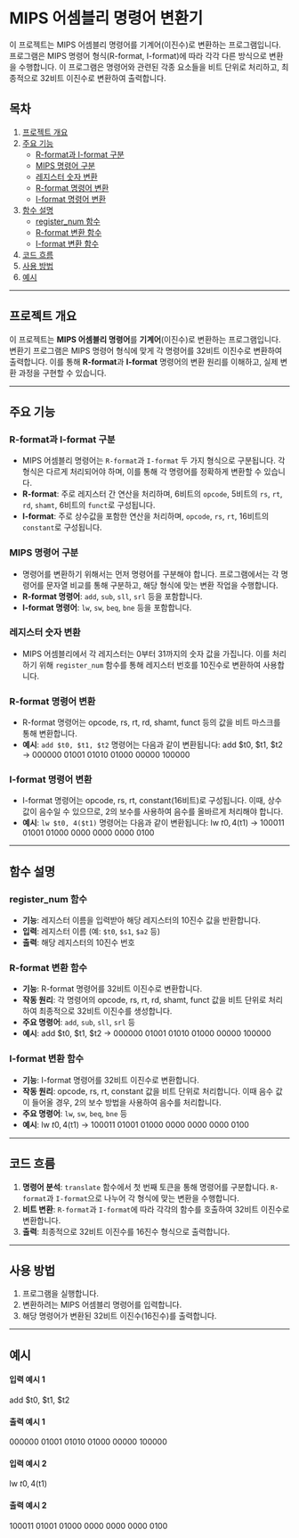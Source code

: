 # MIPS 어셈블리 명령어 변환기

이 프로젝트는 MIPS 어셈블리 명령어를 기계어(이진수)로 변환하는 프로그램입니다. 프로그램은 MIPS 명령어 형식(R-format, I-format)에 따라 각각 다른 방식으로 변환을 수행합니다. 이 프로그램은 명령어와 관련된 각종 요소들을 비트 단위로 처리하고, 최종적으로 32비트 이진수로 변환하여 출력합니다.

## 목차

1. [프로젝트 개요](#프로젝트-개요)
2. [주요 기능](#주요-기능)
   - [R-format과 I-format 구분](#r-format과-i-format-구분)
   - [MIPS 명령어 구분](#mips-명령어-구분)
   - [레지스터 숫자 변환](#레지스터-숫자-변환)
   - [R-format 명령어 변환](#r-format-명령어-변환)
   - [I-format 명령어 변환](#i-format-명령어-변환)
3. [함수 설명](#함수-설명)
   - [register_num 함수](#register_num-함수)
   - [R-format 변환 함수](#r-format-변환-함수)
   - [I-format 변환 함수](#i-format-변환-함수)
4. [코드 흐름](#코드-흐름)
5. [사용 방법](#사용-방법)
6. [예시](#예시)

---

## 프로젝트 개요

이 프로젝트는 **MIPS 어셈블리 명령어**를 **기계어**(이진수)로 변환하는 프로그램입니다. 변환기 프로그램은 MIPS 명령어 형식에 맞게 각 명령어를 32비트 이진수로 변환하여 출력합니다. 이를 통해 **R-format**과 **I-format** 명령어의 변환 원리를 이해하고, 실제 변환 과정을 구현할 수 있습니다.

---

## 주요 기능

### R-format과 I-format 구분

- MIPS 어셈블리 명령어는 `R-format`과 `I-format` 두 가지 형식으로 구분됩니다. 각 형식은 다르게 처리되어야 하며, 이를 통해 각 명령어를 정확하게 변환할 수 있습니다.
- **R-format**: 주로 레지스터 간 연산을 처리하며, 6비트의 `opcode`, 5비트의 `rs`, `rt`, `rd`, `shamt`, 6비트의 `funct`로 구성됩니다.
- **I-format**: 주로 상수값을 포함한 연산을 처리하며, `opcode`, `rs`, `rt`, 16비트의 `constant`로 구성됩니다.

### MIPS 명령어 구분

- 명령어를 변환하기 위해서는 먼저 명령어를 구분해야 합니다. 프로그램에서는 각 명령어를 문자열 비교를 통해 구분하고, 해당 형식에 맞는 변환 작업을 수행합니다.
- **R-format 명령어**: `add`, `sub`, `sll`, `srl` 등을 포함합니다.
- **I-format 명령어**: `lw`, `sw`, `beq`, `bne` 등을 포함합니다.

### 레지스터 숫자 변환

- MIPS 어셈블리에서 각 레지스터는 0부터 31까지의 숫자 값을 가집니다. 이를 처리하기 위해 `register_num` 함수를 통해 레지스터 번호를 10진수로 변환하여 사용합니다.

### R-format 명령어 변환

- R-format 명령어는 opcode, rs, rt, rd, shamt, funct 등의 값을 비트 마스크를 통해 변환합니다.
- **예시**: `add $t0, $t1, $t2` 명령어는 다음과 같이 변환됩니다:
add $t0, $t1, $t2 → 000000 01001 01010 01000 00000 100000

### I-format 명령어 변환

- I-format 명령어는 opcode, rs, rt, constant(16비트)로 구성됩니다. 이때, 상수 값이 음수일 수 있으므로, 2의 보수를 사용하여 음수를 올바르게 처리해야 합니다.
- **예시**: `lw $t0, 4($t1)` 명령어는 다음과 같이 변환됩니다:
lw $t0, 4($t1) → 100011 01001 01000 0000 0000 0000 0100

---

## 함수 설명

### register_num 함수

- **기능**: 레지스터 이름을 입력받아 해당 레지스터의 10진수 값을 반환합니다.
- **입력**: 레지스터 이름 (예: `$t0`, `$s1`, `$a2` 등)
- **출력**: 해당 레지스터의 10진수 번호

### R-format 변환 함수

- **기능**: R-format 명령어를 32비트 이진수로 변환합니다.
- **작동 원리**: 각 명령어의 opcode, rs, rt, rd, shamt, funct 값을 비트 단위로 처리하여 최종적으로 32비트 이진수를 생성합니다.
- **주요 명령어**: `add`, `sub`, `sll`, `srl` 등
- **예시**: 
add $t0, $t1, $t2 → 000000 01001 01010 01000 00000 100000

### I-format 변환 함수

- **기능**: I-format 명령어를 32비트 이진수로 변환합니다.
- **작동 원리**: opcode, rs, rt, constant 값을 비트 단위로 처리합니다. 이때 음수 값이 들어올 경우, 2의 보수 방법을 사용하여 음수를 처리합니다.
- **주요 명령어**: `lw`, `sw`, `beq`, `bne` 등
- **예시**:
lw $t0, 4($t1) → 100011 01001 01000 0000 0000 0000 0100

---

## 코드 흐름

1. **명령어 분석**: `translate` 함수에서 첫 번째 토큰을 통해 명령어를 구분합니다. `R-format`과 `I-format`으로 나누어 각 형식에 맞는 변환을 수행합니다.
2. **비트 변환**: `R-format`과 `I-format`에 따라 각각의 함수를 호출하여 32비트 이진수로 변환합니다.
3. **출력**: 최종적으로 32비트 이진수를 16진수 형식으로 출력합니다.

---

## 사용 방법

1. 프로그램을 실행합니다.
2. 변환하려는 MIPS 어셈블리 명령어를 입력합니다.
3. 해당 명령어가 변환된 32비트 이진수(16진수)를 출력합니다.

---

## 예시

#### 입력 예시 1
add $t0, $t1, $t2
#### 출력 예시 1
000000 01001 01010 01000 00000 100000

#### 입력 예시 2
lw $t0, 4($t1)
#### 출력 예시 2
100011 01001 01000 0000 0000 0000 0100

